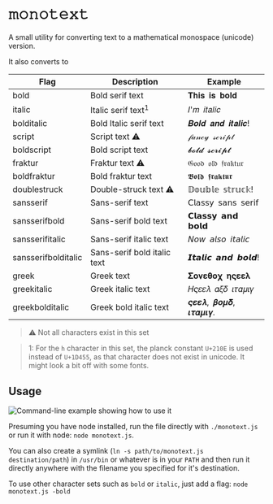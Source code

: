 # 𝚖𝚘𝚗𝚘𝚝𝚎𝚡𝚝
A small utility for converting text to a mathematical monospace (unicode) version.

It also converts to

| Flag                | Description                   | Example             |
| ------------------- | ----------------------------- | ------------------- |
| bold                | Bold serif text               | 𝐓𝐡𝐢𝐬 𝐢𝐬 𝐛𝐨𝐥𝐝        |
| italic              | Italic serif text<sup>1</sup> | 𝐼'𝑚 𝑖𝑡𝑎𝑙𝑖𝑐          |
| bolditalic          | Bold Italic serif text        | 𝑩𝒐𝒍𝒅 𝒂𝒏𝒅 𝒊𝒕𝒂𝒍𝒊𝒄!    |
| script              | Script text :warning:         | 𝒻𝒶𝓃𝒸𝓎 𝓈𝒸𝓇𝒾𝓅𝓉        |
| boldscript          | Bold script text              | 𝓫𝓸𝓵𝓭 𝓼𝓬𝓻𝓲𝓹𝓽        |
| fraktur             | Fraktur text :warning:        | 𝔊𝔬𝔬𝔡 𝔬𝔩𝔡 𝔣𝔯𝔞𝔨𝔱𝔲𝔯    |
| boldfraktur         | Bold fraktur text             | 𝕭𝖔𝖑𝖉 𝖋𝖗𝖆𝖐𝖙𝖚𝖗        |
| doublestruck        | Double-struck text :warning:  | 𝔻𝕠𝕦𝕓𝕝𝕖 𝕤𝕥𝕣𝕦𝕔𝕜!     |
| sansserif           | Sans-serif text               | 𝖢𝗅𝖺𝗌𝗌𝗒 𝗌𝖺𝗇𝗌 𝗌𝖾𝗋𝗂𝖿   |
| sansserifbold       | Sans-serif bold text          | 𝗖𝗹𝗮𝘀𝘀𝘆 𝗮𝗻𝗱 𝗯𝗼𝗹𝗱     |
| sansserifitalic     | Sans-serif italic text        | 𝘕𝘰𝘸 𝘢𝘭𝘴𝘰 𝘪𝘵𝘢𝘭𝘪𝘤     |
| sansserifbolditalic | Sans-serif bold italic text   | 𝙄𝙩𝙖𝙡𝙞𝙘 𝙖𝙣𝙙 𝙗𝙤𝙡𝙙!     |
| greek               | Greek text                    | 𝚺𝛐𝛎𝛆𝛉𝛐𝛘 𝛈𝛓𝛆𝛆𝛌       |
| greekitalic         | Greek italic text             | 𝛨𝜍𝜀𝜀𝜆 𝛼𝜉𝛿 𝜄𝜏𝛼𝜇𝜄𝛾    |
| greekbolditalic     | Greek bold italic text        | 𝝇𝜺𝜺𝝀, 𝜷𝝄𝝁𝜹, 𝜾𝝉𝜶𝝁𝜾𝜸. |

> :warning: Not all characters exist in this set

> 1: For the `h` character in this set, the planck constant `U+210E` is used instead of `U+1D455`, as that character
> does not exist in unicode. It might look a bit off with some fonts.

## Usage
![Command-line example showing how to use it](https://i.imgur.com/ZblSzea.png "Command-line example")

Presuming you have node installed, run the file directly with `./monotext.js`
or run it with node: `node monotext.js`.

You can also create a symlink (`ln -s path/to/monotext.js destination/path`) in
`/usr/bin` or whatever is in your `PATH` and then run it directly anywhere with the
filename you specified for it's destination.

To use other character sets such as `bold` or `italic`, just add a flag: `node monotext.js -bold`
